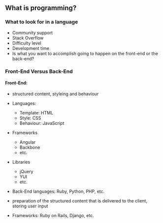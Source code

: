## What is programming?

### What to look for in a language
* Community support
* Stack Overflow
* Difficulty level
* Development time
* Is what you want to accomplish going to happen on the front-end or the back-end?

### Front-End Versus Back-End
#### Front-End:
* structured content, styleing and behaviour
* Languages:
	* Template: HTML
	* Style: CSS
	* Behaviour: JavaScript
* Frameworks
	* Angular
	* Backbone
	* etc.
* Libraries
	* jQuery
	* YUI
	* etc.

* Back-End languages: Ruby, Python, PHP, etc.
* preparation of the structured content that is delivered to the client, storing user input
* Frameworks: Ruby on Rails, Django, etc.
